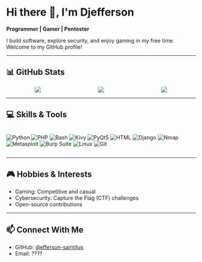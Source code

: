 # Hi there 👋, I'm Djefferson
**Programmer | Gamer | Pentester**  

I build software, explore security, and enjoy gaming in my free time. Welcome to my GitHub profile!

---

## 📊 GitHub Stats

<div style="display: flex; justify-content: space-around; flex-wrap: wrap;">

  <img align="center" src="https://github-readme-stats.vercel.app/api?username=djefferson-saintilus&theme=dark&include_all_commits=true&count_private=true" />

  <img align="center" src="https://nirzak-streak-stats.vercel.app/?user=djefferson-saintilus&theme=dark" />

  <img align="center" src="https://github-readme-stats.vercel.app/api/top-langs/?username=djefferson-saintilus&theme=dark&layout=compact&include_all_commits=true&count_private=true" />

</div>

---

## 💻 Skills & Tools

<div style="display: flex; flex-wrap: wrap; gap: 5px;">

![Python](https://img.shields.io/badge/-Python-3776AB?style=for-the-badge&logo=python&logoColor=white)
![PHP](https://img.shields.io/badge/-PHP-777BB4?style=for-the-badge&logo=php&logoColor=white)
![Bash](https://img.shields.io/badge/-Bash-4EAA25?style=for-the-badge&logo=gnu-bash&logoColor=white)
![Kivy](https://img.shields.io/badge/-Kivy-5961F9?style=for-the-badge)
![PyQt5](https://img.shields.io/badge/-PyQt5-41CD52?style=for-the-badge)
![HTML](https://img.shields.io/badge/-HTML-E34F26?style=for-the-badge&logo=html5&logoColor=white)
![Django](https://img.shields.io/badge/-Django-092E20?style=for-the-badge&logo=django&logoColor=white)
![Nmap](https://img.shields.io/badge/-Nmap-CC0000?style=for-the-badge&logo=nmap&logoColor=white)
![Metasploit](https://img.shields.io/badge/-Metasploit-6E4C9B?style=for-the-badge)
![Burp Suite](https://img.shields.io/badge/-Burp_Suite-ED4C5C?style=for-the-badge)
![Linux](https://img.shields.io/badge/-Linux-FCC624?style=for-the-badge&logo=linux&logoColor=black)
![Git](https://img.shields.io/badge/-Git-F05032?style=for-the-badge&logo=git&logoColor=white)

</div>

---

## 🎮 Hobbies & Interests
- Gaming: Competitive and casual  
- Cybersecurity: Capture the Flag (CTF) challenges  
- Open-source contributions

---

## 📫 Connect With Me
- GitHub: [djefferson-saintilus](https://github.com/djefferson-saintilus)  
- Email: ????
